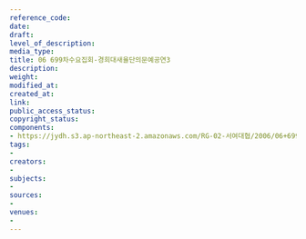 ```yaml
---
reference_code: 
date: 
draft: 
level_of_description: 
media_type: 
title: 06 699차수요집회-경희대새율단의문예공연3
description: 
weight: 
modified_at: 
created_at: 
link: 
public_access_status: 
copyright_status: 
components:
- https://jydh.s3.ap-northeast-2.amazonaws.com/RG-02-서여대협/2006/06+699차수요집회-경희대새율단의문예공연3.jpg
tags:
- 
creators:
- 
subjects:
- 
sources:
- 
venues:
- 
---
```

